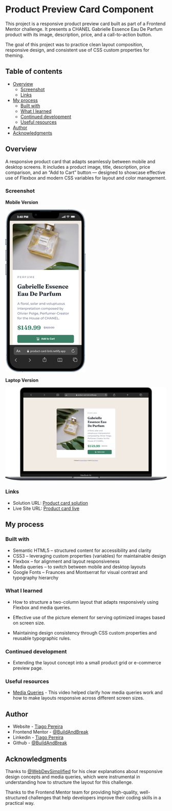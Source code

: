 # Product Preview Card Component

This project is a responsive product preview card built as part of a Frontend Mentor challenge.
It presents a CHANEL Gabrielle Essence Eau De Parfum product with its image, description, price, and a call-to-action button.

The goal of this project was to practice clean layout composition, responsive design, and consistent use of CSS custom properties for theming.

## Table of contents

- [Overview](#overview)
  - [Screenshot](#screenshot)
  - [Links](#links)
- [My process](#my-process)
  - [Built with](#built-with)
  - [What I learned](#what-i-learned)
  - [Continued development](#continued-development)
  - [Useful resources](#useful-resources)
- [Author](#author)
- [Acknowledgments](#acknowledgments)

## Overview

A responsive product card that adapts seamlessly between mobile and desktop screens.
It includes a product image, title, description, price comparison, and an “Add to Cart” button — designed to showcase effective use of Flexbox and modern CSS variables for layout and color management.

### Screenshot

**Mobile Version**

![Mobile](./screenshots/iPhone-13-PRO-product-card-bnb.png)

**Laptop Version**

![Laptop](./screenshots/Macbook-Air-product-card-bnb.png)

### Links

- Solution URL: [Product card solution](https://www.frontendmentor.io/solutions/product-card-component-2zUGKiMuV0)
- Live Site URL: [Product card live](https://product-card-bnb.netlify.app/)

## My process

### Built with

- Semantic HTML5 – structured content for accessibility and clarity
- CSS3 – leveraging custom properties (variables) for maintainable design
- Flexbox – for alignment and layout responsiveness
- Media queries – to switch between mobile and desktop layouts
- Google Fonts – Fraunces and Montserrat for visual contrast and typography hierarchy

### What I learned

- How to structure a two-column layout that adapts responsively using Flexbox and media queries.

- Effective use of the picture element for serving optimized images based on screen size.

- Maintaining design consistency through CSS custom properties and reusable typographic rules.

### Continued development

- Extending the layout concept into a small product grid or e-commerce preview page.

### Useful resources

- [Media Queries](https://www.youtube.com/watch?v=yU7jJ3NbPdA) - This video helped clarify how media queries work and how to make layouts responsive across different screen sizes.

## Author

- Website - [Tiago Pereira](https://social-links-buildandbreak.netlify.app/)
- Frontend Mentor - [@BuildAndBreak](https://www.frontendmentor.io/profile/BuildAndBreak)
- Linkedin - [Tiago Pereira](https://www.linkedin.com/in/tiago-pereira-5a4698289/)
- Github - [@BuildAndBreak](https://github.com/BuildAndBreak)

## Acknowledgments

Thanks to [@WebDevSimplified](https://www.youtube.com/@WebDevSimplified) for his clear explanations about responsive design concepts and media queries, which were instrumental in understanding how to structure the layout for this challenge.

Thanks to the Frontend Mentor team for providing high-quality, well-structured challenges that help developers improve their coding skills in a practical way.

